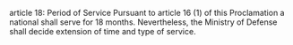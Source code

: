 article 18: Period of Service
Pursuant to article 16 (1) of this Proclamation a national shall serve for 18 months. Nevertheless, the Ministry of Defense shall decide extension of time and type of service.
<ul>
</ul>